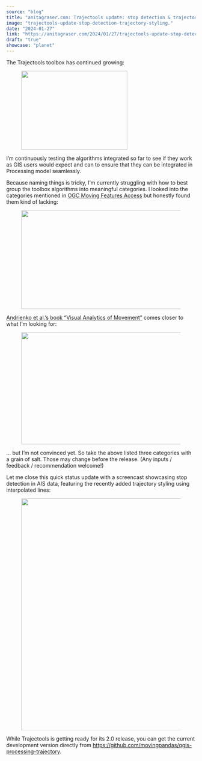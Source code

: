 ```yaml
---
source: "blog"
title: "anitagraser.com: Trajectools update: stop detection & trajectory styling"
image: "trajectools-update-stop-detection-trajectory-styling."
date: "2024-01-27"
link: "https://anitagraser.com/2024/01/27/trajectools-update-stop-detection-trajectory-styling/"
draft: "true"
showcase: "planet"
---
```


<p>The Trajectools toolbox has continued growing: </p>



<figure class="wp-block-image size-large"><img width="282" height="210" data-attachment-id="8767" data-permalink="https://anitagraser.com/2024/01/27/trajectools-update-stop-detection-trajectory-styling/image-6-9/" data-orig-file="https://underdark.files.wordpress.com/2024/01/image-6.png" data-orig-size="282,210" data-comments-opened="1" data-image-meta="{&quot;aperture&quot;:&quot;0&quot;,&quot;credit&quot;:&quot;&quot;,&quot;camera&quot;:&quot;&quot;,&quot;caption&quot;:&quot;&quot;,&quot;created_timestamp&quot;:&quot;0&quot;,&quot;copyright&quot;:&quot;&quot;,&quot;focal_length&quot;:&quot;0&quot;,&quot;iso&quot;:&quot;0&quot;,&quot;shutter_speed&quot;:&quot;0&quot;,&quot;title&quot;:&quot;&quot;,&quot;orientation&quot;:&quot;0&quot;}" data-image-title="image-6" data-image-description="" data-image-caption="" data-medium-file="https://underdark.files.wordpress.com/2024/01/image-6.png?w=282" data-large-file="https://underdark.files.wordpress.com/2024/01/image-6.png?w=282" src="https://underdark.files.wordpress.com/2024/01/image-6.png?w=282" alt="" class="wp-image-8767" srcset="https://underdark.files.wordpress.com/2024/01/image-6.png 282w, https://underdark.files.wordpress.com/2024/01/image-6.png?w=150 150w" sizes="(max-width: 282px) 100vw, 282px" /></figure>



<p>I&#8217;m continuously testing the algorithms integrated so far to see if they work as GIS users would expect and can to ensure that they can be integrated in Processing model seamlessly. </p>



<p>Because naming things is tricky, I&#8217;m currently struggling with how to best group the toolbox algorithms into meaningful categories. I looked into the categories mentioned in <a href="https://docs.ogc.org/is/16-120r3/16-120r3.html#11">OGC Moving Features Access</a> but honestly found them kind of lacking:</p>



<figure class="wp-block-image size-large"><a href="https://docs.ogc.org/is/16-120r3/16-120r3.html#10"><img width="600" height="263" data-attachment-id="8771" data-permalink="https://anitagraser.com/2024/01/27/trajectools-update-stop-detection-trajectory-styling/image-8-7/" data-orig-file="https://underdark.files.wordpress.com/2024/01/image-8.png" data-orig-size="600,263" data-comments-opened="1" data-image-meta="{&quot;aperture&quot;:&quot;0&quot;,&quot;credit&quot;:&quot;&quot;,&quot;camera&quot;:&quot;&quot;,&quot;caption&quot;:&quot;&quot;,&quot;created_timestamp&quot;:&quot;0&quot;,&quot;copyright&quot;:&quot;&quot;,&quot;focal_length&quot;:&quot;0&quot;,&quot;iso&quot;:&quot;0&quot;,&quot;shutter_speed&quot;:&quot;0&quot;,&quot;title&quot;:&quot;&quot;,&quot;orientation&quot;:&quot;0&quot;}" data-image-title="image-8" data-image-description="" data-image-caption="" data-medium-file="https://underdark.files.wordpress.com/2024/01/image-8.png?w=300" data-large-file="https://underdark.files.wordpress.com/2024/01/image-8.png?w=545" src="https://underdark.files.wordpress.com/2024/01/image-8.png?w=600" alt="" class="wp-image-8771" srcset="https://underdark.files.wordpress.com/2024/01/image-8.png 600w, https://underdark.files.wordpress.com/2024/01/image-8.png?w=150 150w, https://underdark.files.wordpress.com/2024/01/image-8.png?w=300 300w" sizes="(max-width: 600px) 100vw, 600px" /></a></figure>



<p><a href="https://books.google.at/books?id=r_28BAAAQBAJ&amp;printsec=frontcover#v=onepage&amp;q&amp;f=false">Andrienko et al.&#8217;s book &#8220;Visual Analytics of Movement&#8221;</a> comes closer to what I&#8217;m looking for:</p>



<figure class="wp-block-image size-large"><a href="https://books.google.at/books?id=r_28BAAAQBAJ&amp;printsec=frontcover#v=onepage&amp;q&amp;f=false"><img width="543" height="298" data-attachment-id="8769" data-permalink="https://anitagraser.com/2024/01/27/trajectools-update-stop-detection-trajectory-styling/image-7-8/" data-orig-file="https://underdark.files.wordpress.com/2024/01/image-7.png" data-orig-size="543,298" data-comments-opened="1" data-image-meta="{&quot;aperture&quot;:&quot;0&quot;,&quot;credit&quot;:&quot;&quot;,&quot;camera&quot;:&quot;&quot;,&quot;caption&quot;:&quot;&quot;,&quot;created_timestamp&quot;:&quot;0&quot;,&quot;copyright&quot;:&quot;&quot;,&quot;focal_length&quot;:&quot;0&quot;,&quot;iso&quot;:&quot;0&quot;,&quot;shutter_speed&quot;:&quot;0&quot;,&quot;title&quot;:&quot;&quot;,&quot;orientation&quot;:&quot;0&quot;}" data-image-title="image-7" data-image-description="" data-image-caption="" data-medium-file="https://underdark.files.wordpress.com/2024/01/image-7.png?w=300" data-large-file="https://underdark.files.wordpress.com/2024/01/image-7.png?w=543" src="https://underdark.files.wordpress.com/2024/01/image-7.png?w=543" alt="" class="wp-image-8769" srcset="https://underdark.files.wordpress.com/2024/01/image-7.png 543w, https://underdark.files.wordpress.com/2024/01/image-7.png?w=150 150w, https://underdark.files.wordpress.com/2024/01/image-7.png?w=300 300w" sizes="(max-width: 543px) 100vw, 543px" /></a></figure>



<p>&#8230; but I&#8217;m not convinced yet. So take the above listed three  categories with a grain of salt. Those may change before the release. (Any inputs / feedback / recommendation welcome!) </p>



<p>Let me close this quick status update with a screencast showcasing stop detection in AIS data, featuring the recently added trajectory styling using interpolated lines:</p>



<figure class="wp-block-image size-large"><a href="https://underdark.files.wordpress.com/2024/01/trajectools1.gif"><img loading="lazy" width="1024" height="617" data-attachment-id="8762" data-permalink="https://anitagraser.com/2024/01/27/trajectools-update-stop-detection-trajectory-styling/trajectools1/" data-orig-file="https://underdark.files.wordpress.com/2024/01/trajectools1.gif" data-orig-size="1200,724" data-comments-opened="1" data-image-meta="{&quot;aperture&quot;:&quot;0&quot;,&quot;credit&quot;:&quot;&quot;,&quot;camera&quot;:&quot;&quot;,&quot;caption&quot;:&quot;&quot;,&quot;created_timestamp&quot;:&quot;0&quot;,&quot;copyright&quot;:&quot;&quot;,&quot;focal_length&quot;:&quot;0&quot;,&quot;iso&quot;:&quot;0&quot;,&quot;shutter_speed&quot;:&quot;0&quot;,&quot;title&quot;:&quot;&quot;,&quot;orientation&quot;:&quot;0&quot;}" data-image-title="trajectools1" data-image-description="" data-image-caption="" data-medium-file="https://underdark.files.wordpress.com/2024/01/trajectools1.gif?w=300" data-large-file="https://underdark.files.wordpress.com/2024/01/trajectools1.gif?w=545" src="https://underdark.files.wordpress.com/2024/01/trajectools1.gif?w=1024" alt="" class="wp-image-8762" srcset="https://underdark.files.wordpress.com/2024/01/trajectools1.gif?w=1024 1024w, https://underdark.files.wordpress.com/2024/01/trajectools1.gif?w=150 150w, https://underdark.files.wordpress.com/2024/01/trajectools1.gif?w=300 300w, https://underdark.files.wordpress.com/2024/01/trajectools1.gif?w=768 768w, https://underdark.files.wordpress.com/2024/01/trajectools1.gif 1200w" sizes="(max-width: 1024px) 100vw, 1024px" /></a></figure>



<p>While Trajectools is getting ready for its 2.0 release, you can get the current development version directly from <a href="https://github.com/movingpandas/qgis-processing-trajectory">https://github.com/movingpandas/qgis-processing-trajectory</a>. </p>
